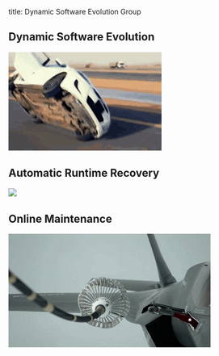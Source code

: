 title: Dynamic Software Evolution Group


## Dynamic Software Evolution

![](/static/img/dse.gif)

## Automatic Runtime Recovery

![](/static/img/arr.gif)

## Online Maintenance


![](/static/img/dse2.gif)
